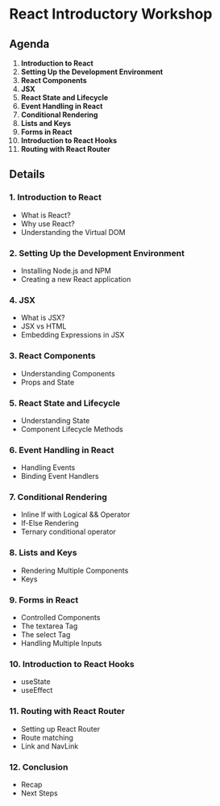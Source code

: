 # React Introductory Workshop

## Agenda

1. **Introduction to React**
2. **Setting Up the Development Environment**
3. **React Components**
4. **JSX**
5. **React State and Lifecycle**
6. **Event Handling in React**
7. **Conditional Rendering**
8. **Lists and Keys**
9. **Forms in React**
10. **Introduction to React Hooks**
11. **Routing with React Router**

## Details

### 1. Introduction to React
- What is React?
- Why use React?
- Understanding the Virtual DOM

### 2. Setting Up the Development Environment
- Installing Node.js and NPM
- Creating a new React application

### 4. JSX
- What is JSX?
- JSX vs HTML
- Embedding Expressions in JSX

### 3. React Components
- Understanding Components
- Props and State

### 5. React State and Lifecycle
- Understanding State
- Component Lifecycle Methods

### 6. Event Handling in React
- Handling Events
- Binding Event Handlers

### 7. Conditional Rendering
- Inline If with Logical && Operator
- If-Else Rendering
- Ternary conditional operator

### 8. Lists and Keys
- Rendering Multiple Components
- Keys

### 9. Forms in React
- Controlled Components
- The textarea Tag
- The select Tag
- Handling Multiple Inputs

### 10. Introduction to React Hooks
- useState
- useEffect

### 11. Routing with React Router
- Setting up React Router
- Route matching
- Link and NavLink

### 12. Conclusion
- Recap
- Next Steps